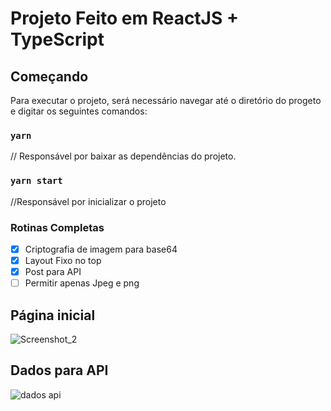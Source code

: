 # Projeto Feito em ReactJS + TypeScript

## Começando

Para executar o projeto, será necessário navegar até o diretório do progeto e digitar os seguintes comandos:


### `yarn`
// Responsável por baixar as dependências do projeto.


### `yarn start`
//Responsável por inicializar o projeto


### Rotinas Completas

- [x] Criptografia de imagem para base64
- [x] Layout Fixo no top
- [x] Post para API
- [ ] Permitir apenas Jpeg e png

## Página inicial
![Screenshot_2](https://user-images.githubusercontent.com/53521650/108137951-b8f15e80-709b-11eb-9993-38d9605df3d0.png)

## Dados para API

![dados api](https://user-images.githubusercontent.com/53521650/108138208-39b05a80-709c-11eb-8eee-39e340464772.png)



